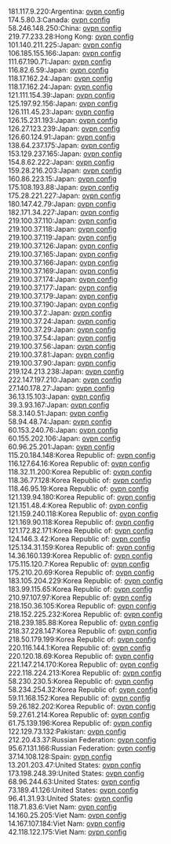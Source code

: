 181.117.9.220:Argentina: [ovpn config](vpn/181_117_9_220.ovpn)  
174.5.80.3:Canada: [ovpn config](vpn/174_5_80_3.ovpn)  
58.246.148.250:China: [ovpn config](vpn/58_246_148_250.ovpn)  
219.77.233.28:Hong Kong: [ovpn config](vpn/219_77_233_28.ovpn)  
101.140.211.225:Japan: [ovpn config](vpn/101_140_211_225.ovpn)  
106.185.155.166:Japan: [ovpn config](vpn/106_185_155_166.ovpn)  
111.67.190.71:Japan: [ovpn config](vpn/111_67_190_71.ovpn)  
116.82.6.59:Japan: [ovpn config](vpn/116_82_6_59.ovpn)  
118.17.162.24:Japan: [ovpn config](vpn/118_17_162_24.ovpn)  
118.17.162.24:Japan: [ovpn config](vpn/118_17_162_24.ovpn)  
121.111.154.39:Japan: [ovpn config](vpn/121_111_154_39.ovpn)  
125.197.92.156:Japan: [ovpn config](vpn/125_197_92_156.ovpn)  
126.111.45.23:Japan: [ovpn config](vpn/126_111_45_23.ovpn)  
126.15.231.193:Japan: [ovpn config](vpn/126_15_231_193.ovpn)  
126.27.123.239:Japan: [ovpn config](vpn/126_27_123_239.ovpn)  
126.60.124.91:Japan: [ovpn config](vpn/126_60_124_91.ovpn)  
138.64.237.175:Japan: [ovpn config](vpn/138_64_237_175.ovpn)  
153.129.237.165:Japan: [ovpn config](vpn/153_129_237_165.ovpn)  
154.8.62.222:Japan: [ovpn config](vpn/154_8_62_222.ovpn)  
159.28.216.203:Japan: [ovpn config](vpn/159_28_216_203.ovpn)  
160.86.223.15:Japan: [ovpn config](vpn/160_86_223_15.ovpn)  
175.108.193.88:Japan: [ovpn config](vpn/175_108_193_88.ovpn)  
175.28.221.227:Japan: [ovpn config](vpn/175_28_221_227.ovpn)  
180.147.42.79:Japan: [ovpn config](vpn/180_147_42_79.ovpn)  
182.171.34.227:Japan: [ovpn config](vpn/182_171_34_227.ovpn)  
219.100.37.110:Japan: [ovpn config](vpn/219_100_37_110.ovpn)  
219.100.37.118:Japan: [ovpn config](vpn/219_100_37_118.ovpn)  
219.100.37.119:Japan: [ovpn config](vpn/219_100_37_119.ovpn)  
219.100.37.126:Japan: [ovpn config](vpn/219_100_37_126.ovpn)  
219.100.37.165:Japan: [ovpn config](vpn/219_100_37_165.ovpn)  
219.100.37.166:Japan: [ovpn config](vpn/219_100_37_166.ovpn)  
219.100.37.169:Japan: [ovpn config](vpn/219_100_37_169.ovpn)  
219.100.37.174:Japan: [ovpn config](vpn/219_100_37_174.ovpn)  
219.100.37.177:Japan: [ovpn config](vpn/219_100_37_177.ovpn)  
219.100.37.179:Japan: [ovpn config](vpn/219_100_37_179.ovpn)  
219.100.37.190:Japan: [ovpn config](vpn/219_100_37_190.ovpn)  
219.100.37.2:Japan: [ovpn config](vpn/219_100_37_2.ovpn)  
219.100.37.24:Japan: [ovpn config](vpn/219_100_37_24.ovpn)  
219.100.37.29:Japan: [ovpn config](vpn/219_100_37_29.ovpn)  
219.100.37.54:Japan: [ovpn config](vpn/219_100_37_54.ovpn)  
219.100.37.56:Japan: [ovpn config](vpn/219_100_37_56.ovpn)  
219.100.37.81:Japan: [ovpn config](vpn/219_100_37_81.ovpn)  
219.100.37.90:Japan: [ovpn config](vpn/219_100_37_90.ovpn)  
219.124.213.238:Japan: [ovpn config](vpn/219_124_213_238.ovpn)  
222.147.197.210:Japan: [ovpn config](vpn/222_147_197_210.ovpn)  
27.140.178.27:Japan: [ovpn config](vpn/27_140_178_27.ovpn)  
36.13.15.103:Japan: [ovpn config](vpn/36_13_15_103.ovpn)  
39.3.93.167:Japan: [ovpn config](vpn/39_3_93_167.ovpn)  
58.3.140.51:Japan: [ovpn config](vpn/58_3_140_51.ovpn)  
58.94.48.74:Japan: [ovpn config](vpn/58_94_48_74.ovpn)  
60.153.240.76:Japan: [ovpn config](vpn/60_153_240_76.ovpn)  
60.155.202.106:Japan: [ovpn config](vpn/60_155_202_106.ovpn)  
60.96.25.201:Japan: [ovpn config](vpn/60_96_25_201.ovpn)  
115.20.184.148:Korea Republic of: [ovpn config](vpn/115_20_184_148.ovpn)  
116.127.64.16:Korea Republic of: [ovpn config](vpn/116_127_64_16.ovpn)  
118.32.11.200:Korea Republic of: [ovpn config](vpn/118_32_11_200.ovpn)  
118.36.77.128:Korea Republic of: [ovpn config](vpn/118_36_77_128.ovpn)  
118.46.95.19:Korea Republic of: [ovpn config](vpn/118_46_95_19.ovpn)  
121.139.94.180:Korea Republic of: [ovpn config](vpn/121_139_94_180.ovpn)  
121.151.48.4:Korea Republic of: [ovpn config](vpn/121_151_48_4.ovpn)  
121.159.240.118:Korea Republic of: [ovpn config](vpn/121_159_240_118.ovpn)  
121.169.90.118:Korea Republic of: [ovpn config](vpn/121_169_90_118.ovpn)  
121.172.82.171:Korea Republic of: [ovpn config](vpn/121_172_82_171.ovpn)  
124.146.3.42:Korea Republic of: [ovpn config](vpn/124_146_3_42.ovpn)  
125.134.31.159:Korea Republic of: [ovpn config](vpn/125_134_31_159.ovpn)  
14.36.160.139:Korea Republic of: [ovpn config](vpn/14_36_160_139.ovpn)  
175.115.120.7:Korea Republic of: [ovpn config](vpn/175_115_120_7.ovpn)  
175.210.20.69:Korea Republic of: [ovpn config](vpn/175_210_20_69.ovpn)  
183.105.204.229:Korea Republic of: [ovpn config](vpn/183_105_204_229.ovpn)  
183.99.115.65:Korea Republic of: [ovpn config](vpn/183_99_115_65.ovpn)  
210.97.107.97:Korea Republic of: [ovpn config](vpn/210_97_107_97.ovpn)  
218.150.36.105:Korea Republic of: [ovpn config](vpn/218_150_36_105.ovpn)  
218.152.225.232:Korea Republic of: [ovpn config](vpn/218_152_225_232.ovpn)  
218.239.185.88:Korea Republic of: [ovpn config](vpn/218_239_185_88.ovpn)  
218.37.228.147:Korea Republic of: [ovpn config](vpn/218_37_228_147.ovpn)  
218.50.179.199:Korea Republic of: [ovpn config](vpn/218_50_179_199.ovpn)  
220.116.144.1:Korea Republic of: [ovpn config](vpn/220_116_144_1.ovpn)  
220.120.18.69:Korea Republic of: [ovpn config](vpn/220_120_18_69.ovpn)  
221.147.214.170:Korea Republic of: [ovpn config](vpn/221_147_214_170.ovpn)  
222.118.224.213:Korea Republic of: [ovpn config](vpn/222_118_224_213.ovpn)  
58.230.230.5:Korea Republic of: [ovpn config](vpn/58_230_230_5.ovpn)  
58.234.254.32:Korea Republic of: [ovpn config](vpn/58_234_254_32.ovpn)  
59.11.168.152:Korea Republic of: [ovpn config](vpn/59_11_168_152.ovpn)  
59.26.182.202:Korea Republic of: [ovpn config](vpn/59_26_182_202.ovpn)  
59.27.61.214:Korea Republic of: [ovpn config](vpn/59_27_61_214.ovpn)  
61.75.139.196:Korea Republic of: [ovpn config](vpn/61_75_139_196.ovpn)  
122.129.73.132:Pakistan: [ovpn config](vpn/122_129_73_132.ovpn)  
212.20.43.37:Russian Federation: [ovpn config](vpn/212_20_43_37.ovpn)  
95.67.131.166:Russian Federation: [ovpn config](vpn/95_67_131_166.ovpn)  
37.14.108.128:Spain: [ovpn config](vpn/37_14_108_128.ovpn)  
13.201.203.47:United States: [ovpn config](vpn/13_201_203_47.ovpn)  
173.198.248.39:United States: [ovpn config](vpn/173_198_248_39.ovpn)  
68.96.244.63:United States: [ovpn config](vpn/68_96_244_63.ovpn)  
73.189.41.126:United States: [ovpn config](vpn/73_189_41_126.ovpn)  
96.41.31.93:United States: [ovpn config](vpn/96_41_31_93.ovpn)  
118.71.83.6:Viet Nam: [ovpn config](vpn/118_71_83_6.ovpn)  
14.160.25.205:Viet Nam: [ovpn config](vpn/14_160_25_205.ovpn)  
14.167.107.184:Viet Nam: [ovpn config](vpn/14_167_107_184.ovpn)  
42.118.122.175:Viet Nam: [ovpn config](vpn/42_118_122_175.ovpn)  
